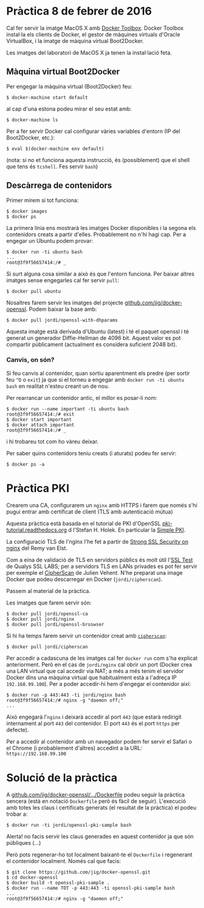 # Pràctica 8 de febrer de 2016

Cal fer servir la imatge MacOS X amb [Docker Toolbox](https://www.docker.com/products/docker-toolbox).
Docker Toolbox instal·la els clients de Docker, el gestor de màquines virtuals d'Oracle VirtualBox, i 
la imatge de màquina virtual Boot2Docker.

Les imatges del laboratori de MacOS X ja tenen la instal·lació feta.

## Màquina virtual Boot2Docker

Per engegar la màquina virtual (Boot2Docker) feu:

```
$ docker-machine start default
```

al cap d'una estona podeu mirar el seu estat amb:

```
$ docker-machine ls
```

Per a fer servir Docker cal configurar vàries variables d'entorn (IP del Boot2Docker, etc.):

```
$ eval $(docker-machine env default)
```

(nota: si no et funciona aquesta instrucció, és (possiblement) que el shell que tens és `tcshell`. Fes servir `bash`)

## Descàrrega de contenidors

Primer mirem si tot funciona:

```
$ docker images
$ docker ps
```

La primera línia ens mostrarà les imatges Docker disponibles i la segona els contenidors creats a partir d'elles.
Probablement no n'hi hagi cap. Per a engegar un Ubuntu podem provar:

```
$ docker run -ti ubuntu bash
...
root@3f9f56657414:/# _ 
```

Si surt alguna cosa similar a això és que l'entorn funciona. Per baixar altres imatges sense engegarles cal fer servir `pull`:

```
$ docker pull ubuntu
```

Nosaltres farem servir les imatges del projecte [github.com/jig/docker-openssl](https://github.com/jig/docker-openssl). 
Podem baixar la base amb:
 
```
$ docker pull jordi/openssl-with-dhparams
```

Aquesta imatge està derivada d'Ubuntu (latest) i té el paquet openssl i té generat un generador Diffie-Hellman 
de 4096 bit. Aquest valor es pot compartir públicament (actualment es considera suficient 2048 bit).

### Canvis, on són?

Si feu canvis al contenidor, quan sortiu aparentment els predre (per sortir feu `^D` o `exit`) ja que si 
el torneu a engegar amb `docker run -ti ubuntu bash` en realitat n'esteu creant un de nou.

Per rearrancar un contenidor antic, el millor es posar-li nom:

```
$ docker run --name important -ti ubuntu bash
root@3f9f56657414:/# exit
$ docker start important
$ docker attach important
root@3f9f56657414:/# _
```

i hi trobareu tot com ho vàreu deixar.

Per saber quins contenidors teniu creats (i aturats) podeu fer servir:

```
$ docker ps -a
```

# Pràctica PKI

Crearem una CA, configurarem un `nginx` amb HTTPS i farem que només s'hi pugui entrar amb certificat 
de client (TLS amb autenticació mútua)

Aquesta pràctica està basada en el tutorial de PKI d'OpenSSL [pki-tutorial.readthedocs.org](https://pki-tutorial.readthedocs.org)
d l'Stefan H. Holek. En particular la [Simple PKI](https://pki-tutorial.readthedocs.org/en/latest/simple/).

La configuració TLS de l'nginx l'he fet a partir de [Strong SSL Security on nginx](https://raymii.org/s/tutorials/Strong_SSL_Security_On_nginx.html)
del Remy van Elst.

Com a eina de validació de TLS en servidors públics és molt útil l'[SSL Test](https://www.ssllabs.com/ssltest/) de Qualys SSL LABS; per a servidors TLS en LANs privades es pot fer servir per exemple el [CipherScan](https://github.com/jvehent/cipherscan) de Julien Vehent. N'he preparat una image Docker que podeu descarregar en Docker (`jordi/cipherscan`).

Passem al material de la pràctica.

Les imatges que farem servir són:
 
```
$ docker pull jordi/openssl-ca
$ docker pull jordi/nginx
$ docker pull jordi/openssl-broswser
```

Si hi ha temps farem servir un contenidor creat amb [`cipherscan`](https://github.com/jvehent/cipherscan):

```
$ docker pull jordi/cipherscan
```

Per accedir a cadascuna de les imatges cal fer `docker run` com s'ha explicat anteriorment.
Però en el cas de `jordi/nginx` cal obrir un port (Docker crea una LAN virtual que cal accedir via NAT; 
a més a més tenim el servidor Docker dins una màquina virtual que habitualment està a l'adreça 
IP `192.168.99.100`). Per a poder accedir-hi hem d'engegar el contenidor així:

```
$ docker run -p 443:443 -ti jordi/nginx bash
root@3f9f56657414:/# nginx -g "daemon off;"
...
```

Això engegarà l'`nginx` i deixarà accedir al port `443` (que estarà redirigit internament al port 
`443` del contenidor. El port `443` és el port `https` per defecte).

Per a accedir al contenidor amb un navegador podem fer servir el Safari o el Chrome 
(i probablement d'altres) accedint a la URL: `https://192.168.99.100`

# Solució de la pràctica

A [github.com/jig/docker-openssl/.../Dockerfile](https://github.com/jig/docker-openssl/blob/master/Dockerfile) podeu seguir la pràctica sencera
(està en notació `Dockerfile` però és fàcil de seguir). L'execució amb totes les claus i certificats generats (el resultat de la pràctica) el podeu trobar a:

```
$ docker run -ti jordi/openssl-pki-sample bash
```

Alerta! no facis servir les claus generades en aquest contenidor ja que són públiques (...)

Però pots regenerar-ho tot localment baixant-te el `Dockerfile` i regenerant el contenidor localment. Només cal que facis:

```
$ git clone https://github.com/jig/docker-openssl.git
$ cd docker-openssl
$ docker build -t openssl-pki-sample .
$ docker run --name TOT -p 443:443 -ti openssl-pki-sample bash
...
root@3f9f56657414:/# nginx -g "daemon off;"
```
